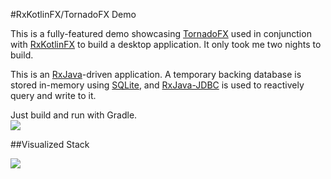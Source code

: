 #RxKotlinFX/TornadoFX Demo

This is a fully-featured demo showcasing [TornadoFX](https://github.com/edvin/tornadofx) used in conjunction with [RxKotlinFX](https://github.com/thomasnield/RxKotlinFX) to build a desktop application. It only took me two nights to build. 

This is an [RxJava](https://github.com/ReactiveX/RxJava)-driven application. A temporary backing database is stored in-memory using [SQLite](https://www.sqlite.org/), and [RxJava-JDBC](https://github.com/davidmoten/rxjava-jdbc) is used to reactively query and write to it. 

Just build and run with Gradle.  
![](http://i.imgur.com/KMJQX9W.gif)

##Visualized Stack

![](http://i.imgur.com/XzUNjqF.png)
